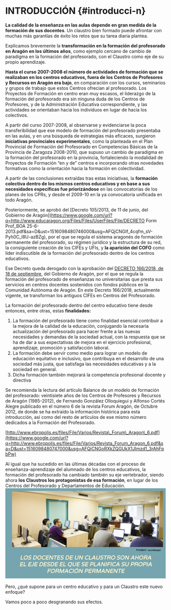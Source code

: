 # INTRODUCCIÓN {#introducci-n}

**La calidad de la enseñanza en las aulas depende en gran medida de la formación de sus docentes**. Un claustro bien formado puede afrontar con muchas más garantías de éxito los retos que su tarea diaria plantea.

Explicamos brevemente la **transformación en la formación del profesorado en Aragón en los últimos años**, como ejemplo cercano de cambio de paradigma en la formación del profesorado, con el Claustro como eje de su propio aprendizaje.

**Hasta el curso 2007-2008 el número de actividades de formación que se realizaban en los centros educativos, fuera de los Centros de Profesores y Recursos en Aragón era bajo**, en comparación con los cursos, seminarios y grupos de trabajo que estos Centros ofrecían al profesorado. Los Proyectos de Formación en centro eran muy escasos, el liderazgo de la formación del profesorado era sin ninguna duda de los Centros de Profesores, y de la Administración Educativa correspondiente, y las actividades se orientaban hacia los individuos en lugar de hacia los colectivos.

A partir del curso 2007-2008, al observarse y evidenciarse la poca transferibilidad que ese modelo de formación del profesorado presentaba en las aulas, y en una búsqueda de estrategias más eficaces, surgieron **iniciativas provinciales experimentales**, como la planteada en el Plan Provincial de Formación del Profesorado en Competencias Básicas de la Provincia de Zaragoza 2008-2010, que supuso un cambio de paradigma en la formación del profesorado en la provincia, fortaleciendo la modalidad de Proyectos de Formación “en y de” centros e incorporando otras novedades formativas como la orientación hacia la formación en colectividad.

A partir de las conclusiones extraídas tras estas iniciativas, la **formación colectiva dentro de los mismos centros educativos y en base a sus necesidades específicas fue priorizándose** en las convocatorias de los planes de los CPRs, y desde el 2009-10 en la ya convocatoria unificada en todo Aragón.

Posteriormente, se aprobó del [Decreto 105/2013, de 11 de junio, del Gobierno de Aragón](https://www.google.com/url?q=http://www.educaragon.org/Files/Files/UserFiles/File/DECRETO Form Prof_BOA 25-6-2013.pdf&sa=D&ust=1516098480746000&usg=AFQjCNGIf_4cqfm_sV-Pyh0C_l8U-azBZg), por el que se regula el sistema aragonés de formación permanente del profesorado, su régimen jurídico y la estructura de su red, la consiguiente creación de los CIFEs y UFIs, y **la aparición del COFO** como líder indiscutible de la formación del profesorado dentro de los centros educativos.

Ese Decreto queda derogado con la aprobación del [DECRETO 166/2018, de 18 de septiembre](https://bit.ly/2SgTskC), del Gobierno de Aragón, por el que se regula la formación del profesorado de enseñanzas no universitarias que presta sus servicios en centros docentes sostenidos con fondos públicos en la Comunidad Autónoma de Aragón. En este Decreto 166/2018, actualmente vigente, se transforman los antiguos CIFEs en Centros del Profesorado.

La formación del profesorado dentro del centro educativo tiene desde entonces, entre otras, estas **finalidades:**

1. La formación del profesorado tiene como finalidad esencial contribuir a la mejora de la calidad de la educación, conjugando la necesaria actualización del profesorado para hacer frente a las nuevas necesidades y demandas de la sociedad actual, con la respuesta que se ha de dar a sus expectativas de mejora en el ejercicio profesional, aprendizaje, promoción y satisfacción laboral.
2. La formación debe servir como medio para lograr un modelo de educación equitativo e
   inclusivo, que contribuya en el desarrollo de una sociedad más justa, que satisfaga las necesidades educativas y a la sociedad en general.
3. Dicha formación también mejorará la competencia profesional docente y directiva

Se recomienda la lectura del artículo Balance de un modelo de formación del profesorado: veintisiete años de los Centros de Profesores y Recursos de Aragón \(1985-2012\), de Fernando González Olloquiegui y Alfonso Cortés Alegre publicado en el número 6 de la revista Forum Aragón, de Octubre 2012, de donde se ha extraído la información histórica para esta introducción, así como del resto de artículos de ese mismo número dedicados a la Formación del Profesorado.

[http://www.ebropolis.es/files/File/Varios/Revista\_Forum\_Aragon\_6.pdf](https://www.google.com/url?q=http://www.ebropolis.es/files/File/Varios/Revista_Forum_Aragon_6.pdf&sa=D&ust=1516098480747000&usg=AFQjCNGoRXkZQGUkX1JImzd1_3rAhFpbPw)

Al igual que ha sucedido en las últimas décadas con el proceso de enseñanza-aprendizaje del alumnado de los centros educativos, la formación del profesorado ha cambiado también su eje vertebrador, siendo ahora **los Claustros los protagonistas de esa formación**, en lugar de los Centros del Profesorado y Departamentos de Educación.![](images/image3.png)

Pero, ¿qué supone para un centro educativo y para un Claustro este nuevo enfoque?

Vamos poco a poco desgranando sus efectos.

